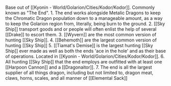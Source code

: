 Base out of [[Kyonin - World/Golarion/Cities/Kodor/Kodor]]. Commonly known as "The End".
	1. The end works alongside Metalic Dragons to keep the Chromatic Dragon population down to a manageable amount, as a way to keep the Golarion region from, literally, being burn to the ground. 
	2. [[Sky Ship]] transport goods and or people will often enlist the help of several [[Drake]] to escort them. 
	3. [[Wyvern]] are the most common version of hunting [[Sky Ship]].
	4. [[Behemoth]] are the largest common version of hunting [[Sky Ship]]
	5. [[Tiamat's Demise]] is the largest hunting [[Sky Ship]] ever made as well as both the ends 'ace in the hole' and as their base of operations. Located in [[Kyonin - World/Golarion/Cities/Kodor/Kodor]].
	6. All hunting [[Sky Ship]] that the end employs are outfitted with at least one [[Harpoon Cannon]] and a [[Dragonaitor]].
	7. The end is all the largest supplier of all things dragon, including but not limited to, dragon meat, claws, horns, scales, and all manner of [[Elemental Sack]] 